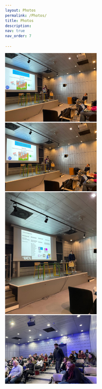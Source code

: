 ```yaml
---
layout: Photos
permalink: /Photos/
title: Photos
description: 
nav: true
nav_order: 7

---
```




<img src="/assets/img/Photo1.jpeg" alt="Photo 1" width="300">
<img src="/assets/img/Photo2.jpeg" alt="Photo 2" width="300">
<img src="/assets/img/Photo3.jpeg" alt="Photo 3" width="300">
<img src="/assets/img/Photo4.jpeg" alt="Photo 4" width="300">
